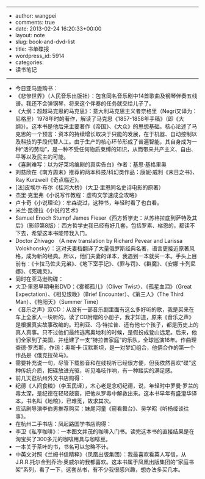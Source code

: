 - --
- author: wangpei
- comments: true
- date: 2013-02-24 16:20:33+00:00
- layout: note
- slug: book-and-dvd-list
- title: 书单碟报
- wordpress_id: 5914
- categories:
- 读书笔记
- --
- 今日亚马逊购书：
- 《悲惨世界》（人民音乐出版社）：包含同名音乐剧中14首歌曲及钢琴伴奏五线谱。我还不会弹钢琴，将来这个伴奏的任务就交给儿子了。
- 《大纲：超越马克思的马克思》：意大利马克思主义者奈格里（Negri又译为：尼格里）1978年时的著作，解读了马克思《1857-1858年手稿》（即《大纲》）。这本书是他后来主要著作《帝国》、《大众》的思想基础。核心论述了马克思的一个预言：资本的持续增长取决于只能的发展，在于机器、自动控制以及科技的手段代替人工。由于生产的核心环节形成了普遍智能，其自身成为一种“活的劳动”，是一种不受任何物质束缚的知识，从而带来共产主义、自由、平等以及民主的可能。
- 《喜剧难写：以为好莱坞编剧的真实告白》作者：基思·基格里奥
- 刘慈欣在《南方周末》推荐的两本科技/科幻类作品：康妮·威利《末日之书》、Ray Kurzweil《奇点临近》。
- [法]皮埃尔·布尔《桂河大桥》（大卫·里恩同名史诗电影的原著）
- 杰里·克里弗《小说写作教程：虚构文学速成全攻略》
- 卢卡奇《小说理论》：牟森说过，这种书，年轻时看了也白看。
- 米兰·昆德拉《小说的艺术》
- Samuel Enoch Stumpf James Fieser《西方哲学史：从苏格拉底到萨特及其后》（影印第8版）：西方哲学史我已经有好几套，包括罗素、梯恩的，都读不下去，希望这本书能带我入门。
- Doctor Zhivago （A new translation by Richard Pevear and Larissa Volokhonsky）：这对夫妻档翻译了大量俄罗斯经典名著，语言更接近原著风格，成为新的经典。所以，他们夫妻的译本，我遇到一本就买一本。手头上目前有：《卡拉马佐夫兄弟》、《地下室手记》、《罪与罚》、《群魔》、《安娜·卡列尼娜》、《死魂灵》。
- 同时在亚马逊购碟：
- 大卫·里恩早期电影DVD：《雾都孤儿》（Oliver Twist）、《孤星血泪》（Great Expectation）、《相见恨晚》（Brief Encounter）、《第三人》（The Third Man）、《艳阳天》（Summer Time）
- 《音乐之声》双CD：从没有一部音乐剧里面有这么多好听的歌，我是买来在车上全家人一块听的。读了CD附赠的小册子，我才知道，原来《音乐之声》是根据真实故事改编的。玛利亚、冯·特拉普、还有他七个孩子，都是历史上的真人真事。只不过他们最终逃离奥地利的时候，是假扮成登山远足。后来，他们全家到了美国，并组建了一支“特拉普家庭”的乐队，全球巡演16年。作曲理查德·罗杰斯，作词：奥斯卡·汉默斯坦，是一对梦幻组合，他俩合作的第一个作品是《俄克拉荷马》。
- 需要补充说一句，尽管下载影音和在线视听已经很方便，但我依然喜欢“碟”这种传统介质，把碟放进光驱，听见咯吱作响，有一种踏实的满足感。
- 前几天逛杭州外文书店购得：
- 纪德《人间食粮》（李玉民译），木心老是念叨纪德，说，年轻时中罗曼·罗兰的毒太深，是纪德在轻轻敲窗，把他从罗毒中解救出来。这本书早年有盛澄华译本，书名叫《地粮》，已难觅，故求其次。
- 应话剧导演李伯男推荐购买：妹尾河童《窥看舞台》、吴学昭《听杨绛谈往事》。
- 在杭州二手书店：凤起路国学书店购得：
- 李卫《私享咖啡》：一本图文并茂的咖啡入门书。读完这本书的直接结果是在淘宝买了300多元的咖啡用具与咖啡豆。
- 一本关于茶叶的书，书名可以忽略不计。
- 中英文对照《兰姆书信精粹》（凤凰出版集团）：我最喜欢看英人写信，从J.R.R.托尔金到乔治·奥威尔的我都喜欢。这本书属于凤凰出版集团的“家庭书架”系列，看了一下，这套丛书，有不少我很感兴趣，想办法多买几本。
